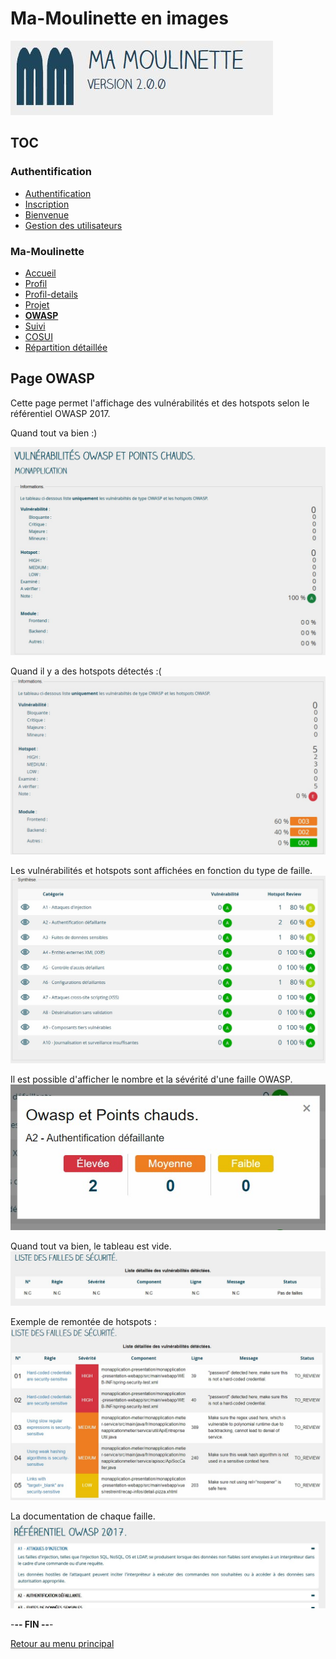 # Ma-Moulinette en images

![Ma-Moulinette](/documentation/ressources/home-000.jpg)

## TOC

### Authentification

* [Authentification](/documentation/authentification.md)
* [Inscription](/documentation/inscription.md)
* [Bienvenue]((/documentation/bienvenue.md))
* [Gestion des utilisateurs](utilisateur.md)

### Ma-Moulinette

* [Accueil](/documentation/accueil.md)
* [Profil](/documentation/profil.md)
* [Profil-details](/documentation/profil-details.md)
* [Projet](/documentation/projet.md)
* [**OWASP**](/documentation/owasp.md)
* [Suivi](/documentation/suivi.md)
* [COSUI](/documentation/cosui.md)
* [Répartition détaillée](/documentation/repartition_details.md)

## Page OWASP

Cette page permet l'affichage des vulnérabilités et des hotspots selon le référentiel OWASP 2017.

Quand tout va bien :)

![projet](/documentation/ressources/owasp-001.jpg)

Quand il y a des hotspots détectés :(
![projet](/documentation/ressources/owasp-001a.jpg)

Les vulnérabilités et hotspots sont affichées en fonction du type de faille.
![projet](/documentation/ressources/owasp-002.jpg)

Il est possible d'afficher le nombre et la sévérité d'une faille OWASP.
![projet](/documentation/ressources/owasp-003.jpg)

Quand tout va bien, le tableau est vide.
![projet](/documentation/ressources/owasp-004.jpg)

Exemple de remontée de hotspots :
![projet](/documentation/ressources/owasp-005.jpg)

La documentation de chaque faille.
![projet](/documentation/ressources/owasp-006.jpg)

-**-- FIN --**-

[Retour au menu principal](/README.md)

